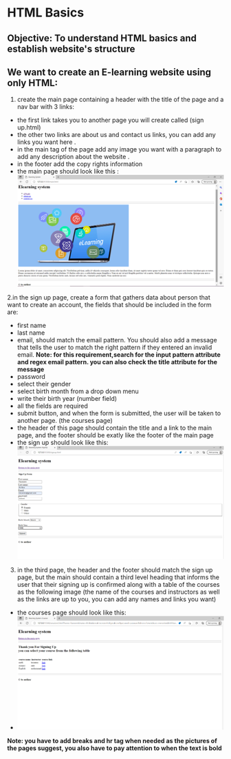 # HTML Basics

## Objective: To understand HTML basics and establish website's structure

## We want to create an E-learning website using only HTML:

1. create the main page containing a header  with the title of the page and a nav bar with 3 links:
-  the first link takes you to another page you will create called (sign up.html)
-  the other two links are about us and contact us links, you can add any links you want here .
- in the main tag of the page add any image you want with a paragraph to add any description about the website .
- in the footer add the copy rights information
- the main page should look like this :
![main page](img\main.png) 

2.in the sign up page, create a form that gathers data about person that want to create an account, the fields that should be included in the form are:
- first name
- last name
- email, should match the email pattern. You should also add a message that tells the user to match the right pattern if they entered an invalid email.
**Note: for this requirement,search for the input pattern attribute and regex email pattern. you can also check the title attribute for the message**
- password
- select their gender 
- select birth month from a drop down menu
- write their birth year (number field)
- all the fields are required
- submit button, and when the form is submitted, the user will be taken to another page. (the courses page)
- the header of this page should contain the title and a link to the main page, and the footer should be exatly like the footer of the main page
- the sign up should look like this:
![sign up page](img\Signup.png)
3. in the third page, the header and the footer should match the sign up page, but the main should contain a third level heading that informs the user that their signing up is confirmed along with a table of the courses as the following image (the name of the courses and instructors as well as the links are up to you, you can add any names and links you want)
- the courses page should look like this:
- ![courses page](img\Onsubmit.png)

**Note: you have to add breaks and hr tag when needed as the pictures of the pages suggest, you also have to pay attention to when the text is bold**
